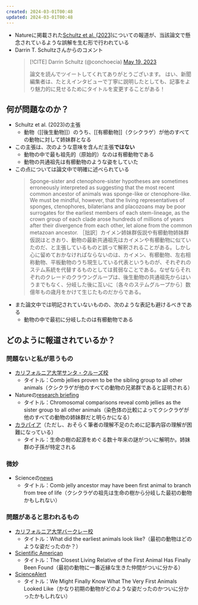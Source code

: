 ```yaml
---
created: 2024-03-01T00:48
updated: 2024-03-01T00:48
---
```


- Natureに掲載された[Schultz et al. (2023)](https://doi.org/10.1038/s41586-023-05936-6)についての報道が、当該論文で懸念されているような誤解を生む形で行われている
- Darrin T. Schultzさんからのコメント
    > [!CITE] Darrin Schultz (@conchoecia) [May 19, 2023](https://twitter.com/conchoecia/status/1659672279725268993)
    > 
    > 論文を読んでツイートしてくれてありがとうございます。 はい、新聞編集者は、たとえインタビューで丁寧に説明したとしても、記事をより魅力的に見せるためにタイトルを変更することがある！

## 何が問題なのか？

- Schultz et al. (2023)の主張
    - 動物（[[後生動物]]）のうち、[[有櫛動物]]（クシクラゲ）が他のすべての動物に対して姉妹群となる
- この主張は、次のような意味を含んだ主張**ではない**
    - 動物の中で最も祖先的（原始的）なのは有櫛動物である
    - 動物の共通祖先は有櫛動物のような姿をしていた
- この点については論文中で明確に述べられている
    > Sponge-sister and ctenophore-sister hypotheses are sometimes erroneously interpreted as suggesting that the most recent common ancestor of animals was sponge-like or ctenophore-like. We must be mindful, however, that the living representatives of sponges, ctenophores, bilaterians and placozoans may be poor surrogates for the earliest members of each stem-lineage, as the crown group of each clade arose hundreds of millions of years after their divergence from each other, let alone from the common metazoan ancestor.
    > ［拙訳］カイメン姉妹群仮説や有櫛動物姉妹群仮説はときおり、動物の最新共通祖先はカイメンや有櫛動物に似ていたのだ、と主張しているものと誤って解釈されることがある。しかし心に留めておかなければならないのは、カイメン、有櫛動物、左右相称動物、平板動物のうち現生している代表というものが、それぞれのステム系統を代替するものとしては貧弱なことである。なぜならそれぞれのクレードのクラウングループは、後生動物の共通祖先からはいうまでもなく、分岐した後に互いに〔各々のステムグループから〕数億年もの歳月をかけて生じたものだからである。
- また論文中では明記されていないものの、次のような表記も避けるべきである
    - 動物の中で最初に分岐したのは有櫛動物である

## どのように報道されているか？
### 問題ないと私が思うもの

 - [カリフォルニア大学サンタ・クルーズ校](https://news.ucsc.edu/2023/05/animal-siblings.html)
    - タイトル：Comb jellies proven to be the sibling group to all other animals（クシクラゲが他のすべての動物の兄弟群であると証明される）
- Natureの[research briefing](https://doi.org/10.1038/d41586-023-00807-6)
    - タイトル：Chromosomal comparisons reveal comb jellies as the sister group to all other animals（染色体の比較によってクシクラゲが他のすべての動物の姉妹群だと明らかになる）
- [カラパイア](https://karapaia.com/archives/52322931.html)（ただし、おそらく筆者の理解不足のために記事内容の理解が困難になっている）
    - タイトル：生命の樹の起源をめぐる数十年来の謎がついに解明か。姉妹群の子孫が特定される

### 微妙

- Scienceの[news](https://doi.org/10.1126/science.adi7853)
    - タイトル：Comb jelly ancestor may have been first animal to branch from tree of life（クシクラゲの祖先は生命の樹から分岐した最初の動物かもしれない）

### 問題があると思われるもの
- [カリフォルニア大学バークレー校](https://news.berkeley.edu/2023/05/17/what-did-the-earliest-animals-look-like/)
    - タイトル：What did the earliest animals look like?（最初の動物はどのような姿だったのか？）
- [Scientific American](https://www.scientificamerican.com/article/the-closest-living-relative-of-the-first-animal-has-finally-been-found/)
    - タイトル：The Closest Living Relative of the First Animal Has Finally Been Found（最初の動物に一番近縁な生きた仲間がついに分かる）
- [ScienceAlert](https://www.sciencealert.com/we-might-finally-know-what-the-very-first-animals-looked-like)
    - タイトル：We Might Finally Know What The Very First Animals Looked Like（かなり初期の動物がどのような姿だったのかついに分かったかもしれない）

